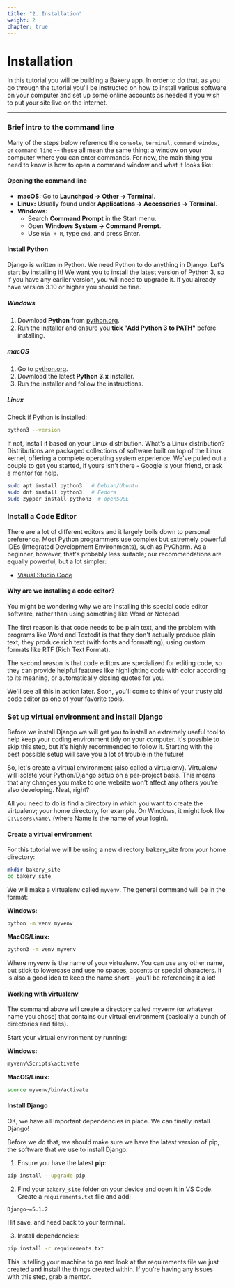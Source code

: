 ```yaml
---
title: "2. Installation"
weight: 2
chapter: true
---
```


# Installation

In this tutorial you will be building a Bakery app. In order to do that, as you go through the tutorial you'll be instructed on how to install various software on your computer and set up some online accounts as needed if you wish to put your site live on the internet.

---

### Brief intro to the command line

Many of the steps below reference the `console`, `terminal`, `command window`, or `command line` -- these all mean the same thing: a window on your computer where you can enter commands. For now, the main thing you need to know is how to open a command window and what it looks like:

#### Opening the command line

- **macOS:** Go to **Launchpad → Other → Terminal**.
- **Linux:** Usually found under **Applications → Accessories → Terminal**.
- **Windows:** 
  - Search **Command Prompt** in the Start menu.
  - Open **Windows System → Command Prompt**.
  - Use `Win + R`, type `cmd`, and press Enter.

#### Install Python

Django is written in Python. We need Python to do anything in Django. Let's start by installing it! We want you to install the latest version of Python 3, so if you have any earlier version, you will need to upgrade it. If you already have version 3.10 or higher you should be fine.

##### **Windows**

1. Download **Python** from [python.org](https://www.python.org/downloads/windows/).
2. Run the installer and ensure you **tick "Add Python 3 to PATH"** before installing.

##### **macOS**
1. Go to [python.org](https://www.python.org/downloads/).
2. Download the latest **Python 3.x** installer.
3. Run the installer and follow the instructions.

##### **Linux**
Check if Python is installed:

```sh
python3 --version
```

If not, install it based on your Linux distribution. What's a Linux distribution? Distributions are packaged collections of software built on top of the Linux kernel, offering a complete operating system experience. We've pulled out a couple to get you started, if yours isn't there - Google is your friend, or ask a mentor for help.

```sh
sudo apt install python3   # Debian/Ubuntu
sudo dnf install python3   # Fedora
sudo zypper install python3  # openSUSE
```

### Install a Code Editor

There are a lot of different editors and it largely boils down to personal preference. Most Python programmers use complex but extremely powerful IDEs (Integrated Development Environments), such as PyCharm. As a beginner, however, that's probably less suitable; our recommendations are equally powerful, but a lot simpler:

- [Visual Studio Code](https://code.visualstudio.com/)

#### Why are we installing a code editor?

You might be wondering why we are installing this special code editor software, rather than using something like Word or Notepad.

The first reason is that code needs to be plain text, and the problem with programs like Word and Textedit is that they don't actually produce plain text, they produce rich text (with fonts and formatting), using custom formats like RTF (Rich Text Format).

The second reason is that code editors are specialized for editing code, so they can provide helpful features like highlighting code with color according to its meaning, or automatically closing quotes for you.

We'll see all this in action later. Soon, you'll come to think of your trusty old code editor as one of your favorite tools. 

### Set up virtual environment and install Django

Before we install Django we will get you to install an extremely useful tool to help keep your coding environment tidy on your computer. It's possible to skip this step, but it's highly recommended to follow it. Starting with the best possible setup will save you a lot of trouble in the future!

So, let's create a virtual environment (also called a virtualenv). Virtualenv will isolate your Python/Django setup on a per-project basis. This means that any changes you make to one website won't affect any others you're also developing. Neat, right?

All you need to do is find a directory in which you want to create the virtualenv; your home directory, for example. On Windows, it might look like `C:\Users\Name\` (where Name is the name of your login).


#### Create a virtual environment

For this tutorial we will be using a new directory bakery_site from your home directory:

```sh
mkdir bakery_site
cd bakery_site
```

We will make a virtualenv called `myvenv`. The general command will be in the format:

**Windows:**

```sh
python -m venv myvenv
```

**MacOS/Linux:**

```sh
python3 -m venv myvenv
```

Where myvenv is the name of your virtualenv. You can use any other name, but stick to lowercase and use no spaces, accents or special characters. It is also a good idea to keep the name short – you'll be referencing it a lot!


#### Working with virtualenv

The command above will create a directory called myvenv (or whatever name you chose) that contains our virtual environment (basically a bunch of directories and files).

Start your virtual environment by running:

**Windows:**

```sh
myvenv\Scripts\activate
```

**MacOS/Linux:**

```sh
source myvenv/bin/activate
```

#### Install Django

OK, we have all important dependencies in place. We can finally install Django!

Before we do that, we should make sure we have the latest version of pip, the software that we use to install Django:

1. Ensure you have the latest **pip**:

```sh
pip install --upgrade pip
```

2. Find your `bakery_site` folder on your device and open it in VS Code. Create a `requirements.txt` file and add:

```
Django~=5.1.2
```
Hit save, and head back to your terminal.

3. Install dependencies:

```sh
pip install -r requirements.txt
```
This is telling your machine to go and look at the requirements file we just created and install the things created within. If you're having any issues with this step, grab a mentor.